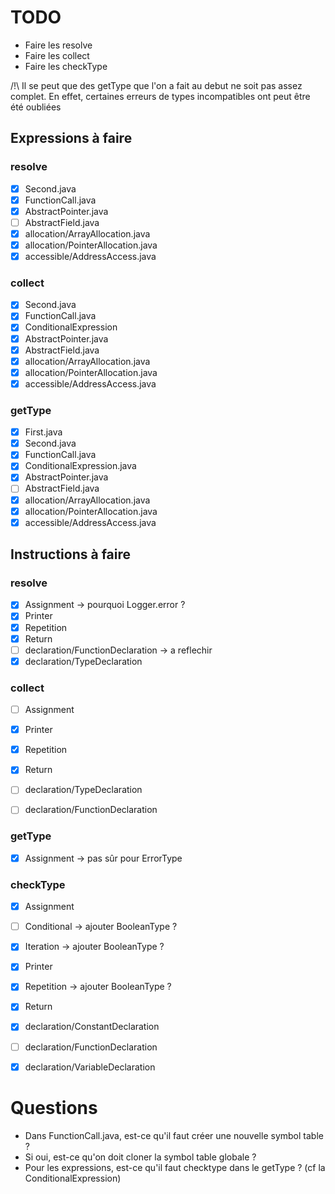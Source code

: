 # TODO
- Faire les resolve
- Faire les collect
- Faire les checkType

/!\ Il se peut que des getType que l'on a fait au debut ne soit pas assez complet.
En effet, certaines erreurs de types incompatibles ont peut être été oubliées

## Expressions à faire
### resolve
- [x] Second.java
- [x] FunctionCall.java
- [x] AbstractPointer.java
- [ ] AbstractField.java
- [x] allocation/ArrayAllocation.java
- [x] allocation/PointerAllocation.java
- [x] accessible/AddressAccess.java

### collect
- [x] Second.java 
- [x] FunctionCall.java
- [x] ConditionalExpression
- [x] AbstractPointer.java
- [x] AbstractField.java
- [x] allocation/ArrayAllocation.java
- [x] allocation/PointerAllocation.java
- [x] accessible/AddressAccess.java

### getType
- [x] First.java
- [x] Second.java
- [x] FunctionCall.java
- [x] ConditionalExpression.java
- [x] AbstractPointer.java
- [ ] AbstractField.java
- [x] allocation/ArrayAllocation.java
- [x] allocation/PointerAllocation.java
- [x] accessible/AddressAccess.java

## Instructions à faire
### resolve
- [x] Assignment -> pourquoi Logger.error ?
- [x] Printer
- [x] Repetition
- [x] Return
- [ ] declaration/FunctionDeclaration -> a reflechir
- [x] declaration/TypeDeclaration

### collect
- [ ] Assignment
- [x] Printer
- [x] Repetition
- [x] Return
- [ ] declaration/TypeDeclaration

- [ ] declaration/FunctionDeclaration

### getType
- [x] Assignment -> pas sûr pour ErrorType

### checkType
- [x] Assignment
- [ ] Conditional -> ajouter BooleanType ?
- [x] Iteration -> ajouter BooleanType ?
- [x] Printer
- [x] Repetition -> ajouter BooleanType ?
- [x] Return

- [x] declaration/ConstantDeclaration
- [ ] declaration/FunctionDeclaration
- [x] declaration/VariableDeclaration


# Questions
- Dans FunctionCall.java, est-ce qu'il faut créer une nouvelle symbol table ?
- Si oui, est-ce qu'on doit cloner la symbol table globale ?
- Pour les expressions, est-ce qu'il faut checktype dans le getType ? (cf la ConditionalExpression)